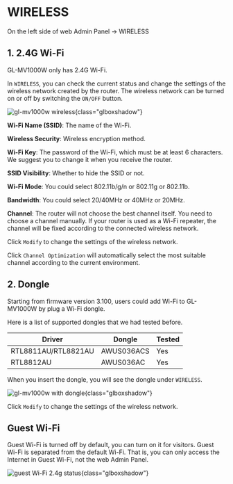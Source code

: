 # WIRELESS

On the left side of web Admin Panel -> WIRELESS

## 1. 2.4G Wi-Fi

GL-MV1000W only has 2.4G Wi-Fi.

In `WIRELESS`, you can check the current status and change the settings of the wireless network created by the router. The wireless network can be turned on or off by switching the `ON/OFF` button.

![gl-mv1000w wireless](https://static.gl-inet.com/docs/en/3/setup/gl-mv1000w/wireless/wifi_status_2.4g_mv1000w.png){class="glboxshadow"}

**Wi-Fi Name (SSID)**: The name of the Wi-Fi.

**Wireless Security**: Wireless encryption method.

**Wi-Fi Key**: The password of the Wi-Fi, which must be at least 6 characters. We suggest you to change it when you receive the router.

**SSID Visibility**: Whether to hide the SSID or not.

**Wi-Fi Mode**: You could select 802.11b/g/n or 802.11g or 802.11b.

**Bandwidth**: You could select 20/40MHz or 40MHz or 20MHz.

**Channel**: The router will not choose the best channel itself. You need to choose a channel manually. If your router is used as a Wi-Fi repeater, the channel will be fixed according to the connected wireless network.

Click `Modify` to change the settings of the wireless network.

Click `Channel Optimization` will automatically select the most suitable channel according to the current environment.

## 2. Dongle

Starting from firmware version 3.100, users could add Wi-Fi to GL-MV1000W by plug a Wi-Fi dongle. 

Here is a list of supported dongles that we had tested before. 

| Driver                                 | Dongle        | Tested |
| -------------------------------------- | ------------- | ------ |
| RTL8811AU/RTL8821AU                    | AWUS036ACS    | Yes    |
| RTL8812AU                              | AWUS036AC     | Yes    |

When you insert the dongle, you will see the dongle under `WIRELESS`.

![gl-mv1000w with dongle](https://static.gl-inet.com/docs/en/3/setup/gl-mv1000w/wireless/wifi_status_5g_dongle_mv1000w.png){class="glboxshadow"}

Click `Modify` to change the settings of the wireless network.

## Guest Wi-Fi

Guest Wi-Fi is turned off by default, you can turn on it for visitors. Guest Wi-Fi is separated from the default Wi-Fi. That is, you can only access the Internet in Guest Wi-Fi, not the web Admin Panel.

![guest Wi-Fi 2.4g status](https://static.gl-inet.com/docs/en/3/setup/gl-mv1000w/wireless/wifi_status_2.4g_guest_mv1000w.png){class="glboxshadow"}
